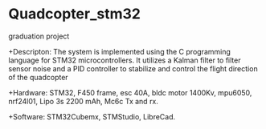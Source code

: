 # Quadcopter_stm32
graduation project

   +Descripton: The system is implemented using the C programming language for STM32 microcontrollers. It utilizes a Kalman filter to filter sensor noise and a PID controller to stabilize and control the flight direction of the quadcopter
   
   +Hardware: STM32, F450 frame, esc 40A, bldc motor 1400Kv, mpu6050, nrf24l01, Lipo 3s 2200 mAh, Mc6c Tx and rx.
   
   +Software: STM32Cubemx, STMStudio, LibreCad. 
